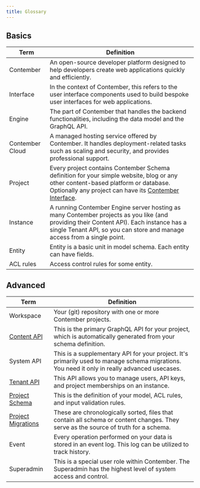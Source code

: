 ```yaml
---
title: Glossary
---
```


## Basics

| Term                          | Definition |
| ----------------------- | ----------- |
| Contember | An open-source developer platform designed to help developers create web applications quickly and efficiently. |
| Interface | In the context of Contember, this refers to the user interface components used to build bespoke user interfaces for web applications. |
| Engine | The part of Contember that handles the backend functionalities, including the data model and the GraphQL API. |
| Contember Cloud | A managed hosting service offered by Contember. It handles deployment-related tasks such as scaling and security, and provides professional support. |
| Project | Every project contains Contember Schema definition for your simple website, blog or any other content-based platform or database. Optionally any project can have its [Contember Interface](/reference/admin/introduction.md). |
| Instance | A running Contember Engine server hosting as many Contember projects as you like (and providing their Content API). Each instance has a single Tenant API, so you can store and manage access from a single point. |
| Entity | Entity is a basic unit in model schema. Each entity can have fields. |
| ACL rules | Access control rules for some entity. |

## Advanced

| Term                                                           | Definition                                                                                                                                   |
|----------------------------------------------------------------|----------------------------------------------------------------------------------------------------------------------------------------------|
| Workspace                                                      | Your (git) repository with one or more Contember projects.                                                                                   |
| [Content API](/reference/engine/content/overview.md)           | This is the primary GraphQL API for your project, which is automatically generated from your schema definition.                              |
| System API                                                     | This is a supplementary API for your project. It's primarily used to manage schema migrations. You need it only in really advanced usecases. |
| [Tenant API](/reference/engine/tenant/overview.md)             | This API allows you to manage users, API keys, and project memberships on an instance.                                                       |
| [Project Schema](/reference/engine/schema/overview.md)         | This is the definition of your model, ACL rules, and input validation rules.                                                                 |
| [Project Migrations](/reference/engine/migrations/overview.md) | These are chronologically sorted, files that contain all schema or content changes. They serve as the source of truth for a schema.          |
| Event                                                          | Every operation performed on your data is stored in an event log. This log can be utilized to track history.                                 |
| Superadmin                                                     | This is a special user role within Contember. The Superadmin has the highest level of system access and control.                             |

<!--
ADD MODEL SCHEMA, INPUT VALIDATION RULES
-->
